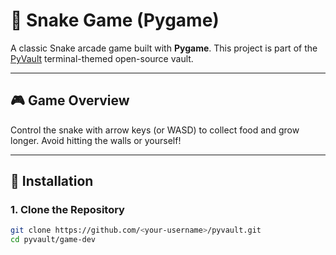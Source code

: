 # 🐍 Snake Game (Pygame)

A classic Snake arcade game built with **Pygame**. This project is part of the [PyVault](../README.md) terminal-themed open-source vault.

---

## 🎮 Game Overview

Control the snake with arrow keys (or WASD) to collect food and grow longer. Avoid hitting the walls or yourself!

---

## 🚀 Installation

### 1. Clone the Repository

```bash
git clone https://github.com/<your-username>/pyvault.git
cd pyvault/game-dev
